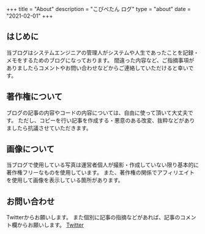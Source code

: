 +++
title = "About"
description = "こぴぺたん ログ"
type = "about"
date = "2021-02-01"
+++

## はじめに
当ブログはシステムエンジニアの管理人がシステムや人生であったことを記録・メモをするためのブログになっております。
間違った内容など、ご指摘事項がありましたらコメントやお問い合わせなどからご連絡していただけると幸いです。

## 著作権について

ブログの記事の内容やコードの内容については、自由に使って頂いて大丈夫です。
ただし、コピーを行い記事を作成する・悪意のある改変、抜粋などがありましたら抗議させていただきます。

## 画像について

当ブログで使用している写真は運営者個人が撮影・作成していない限り基本的に著作権フリーなものを使用しています。
また、著作権の関係でアフィリエイトを使用して画像を表示している箇所があります。

## お問い合わせ

Twitterからお願いします。
また個別に記事の指摘などがあれば、記事のコメント欄からお願いします。
[Twitter](https://twitter.com/c_a_p_engineer)